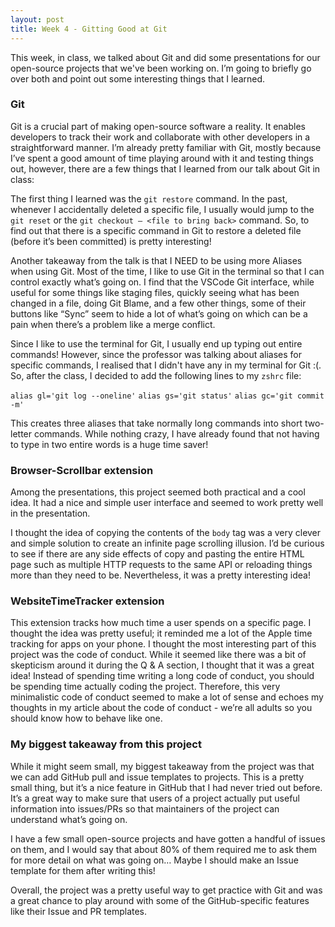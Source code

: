 ```yaml
---
layout: post
title: Week 4 - Gitting Good at Git
---
```


This week, in class, we talked about Git and did some presentations for our open-source projects that we've been working on. I’m going to briefly go over both and point out some interesting things that I learned.

<!--more-->


### Git

Git is a crucial part of making open-source software a reality. It enables developers to track their work and collaborate with other developers in a straightforward manner. I’m already pretty familiar with Git, mostly because I’ve spent a good amount of time playing around with it and testing things out, however, there are a few things that I learned from our talk about Git in class:

The first thing I learned was the `git restore` command. In the past, whenever I accidentally deleted a specific file, I usually would jump to the `git reset` or the `git checkout – <file to bring back>` command. So, to find out that there is a specific command in Git to restore a deleted file (before it’s been committed) is pretty interesting!

Another takeaway from the talk is that I NEED to be using more Aliases when using Git. Most of the time, I like to use Git in the terminal so that I can control exactly what’s going on. I find that the VSCode Git interface, while useful for some things like staging files, quickly seeing what has been changed in a file, doing Git Blame, and a few other things, some of their buttons like “Sync” seem to hide a lot of what’s going on which can be a pain when there’s a problem like a merge conflict.

Since I like to use the terminal for Git, I usually end up typing out entire commands! However, since the professor was talking about aliases for specific commands, I realised that I didn't have any in my terminal for Git :(. So, after the class, I decided to add the following lines to my `zshrc` file:

`alias gl='git log --oneline'`
`alias gs='git status'`
`alias gc='git commit -m'`

This creates three aliases that take normally long commands into short two-letter commands. While nothing crazy, I have already found that not having to type in two entire words is a huge time saver!

### Browser-Scrollbar extension

Among the presentations, this project seemed both practical and a cool idea. It had a nice and simple user interface and seemed to work pretty well in the presentation.

I thought the idea of copying the contents of the `body` tag was a very clever and simple solution to create an infinite page scrolling illusion. I’d be curious to see if there are any side effects of copy and pasting the entire HTML page such as multiple HTTP requests to the same API or reloading things more than they need to be. Nevertheless, it was a pretty interesting idea!

### WebsiteTimeTracker extension

This extension tracks how much time a user spends on a specific page. I thought the idea was pretty useful; it reminded me a lot of the Apple time tracking for apps on your phone. I thought the most interesting part of this project was the code of conduct. While it seemed like there was a bit of skepticism around it during the Q & A section, I thought that it was a great idea! Instead of spending time writing a long code of conduct, you should be spending time actually coding the project.
Therefore, this very minimalistic code of conduct seemed to make a lot of sense and echoes my thoughts in my article about the code of conduct - we’re all adults so you should know how to behave like one.

### My biggest takeaway from this project

While it might seem small, my biggest takeaway from the project was that we can add GitHub pull and issue templates to projects. This is a pretty small thing, but it’s a nice feature in GitHub that I had never tried out before. It’s a great way to make sure that users of a project actually put useful information into issues/PRs so that maintainers of the project can understand what’s going on.

I have a few small open-source projects and have gotten a handful of issues on them, and I would say that about 80% of them required me to ask them for more detail on what was going on… Maybe I should make an Issue template for them after writing this!

Overall, the project was a pretty useful way to get practice with Git and was a great chance to play around with some of the GitHub-specific features like their Issue and PR templates.



